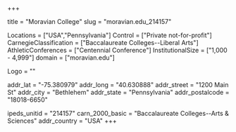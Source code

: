 
+++

title = "Moravian College"
slug = "moravian.edu_214157"

Locations = ["USA","Pennsylvania"]
Control = ["Private not-for-profit"]
CarnegieClassification = ["Baccalaureate Colleges--Liberal Arts"]
AthleticConferences = ["Centennial Conference"]
InstitutionalSize = ["1,000 - 4,999"]
domain = ["moravian.edu"]

Logo = ""

addr_lat = "-75.380979"
addr_long = "40.630888"
addr_street = "1200 Main St"
addr_city = "Bethlehem"
addr_state = "Pennsylvania"
addr_postalcode = "18018-6650"

ipeds_unitid = "214157"
carn_2000_basic = "Baccalaureate Colleges--Arts & Sciences"
addr_country = "USA"
+++
    
